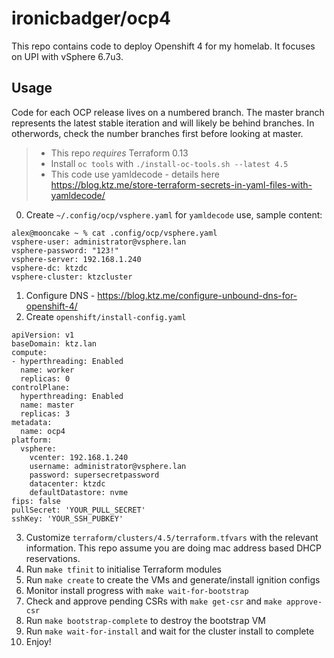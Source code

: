 # ironicbadger/ocp4

This repo contains code to deploy Openshift 4 for my homelab. It focuses on UPI with vSphere 6.7u3. 

## Usage

Code for each OCP release lives on a numbered branch. The master branch represents the latest stable iteration and will likely be behind branches. In otherwords, check the number branches first before looking at master.

> * This repo *requires* Terraform 0.13
> * Install `oc tools` with `./install-oc-tools.sh --latest 4.5`
> * This code use yamldecode - details here https://blog.ktz.me/store-terraform-secrets-in-yaml-files-with-yamldecode/

0. Create `~/.config/ocp/vsphere.yaml` for `yamldecode` use, sample content:

```
alex@mooncake ~ % cat .config/ocp/vsphere.yaml
vsphere-user: administrator@vsphere.lan
vsphere-password: "123!"
vsphere-server: 192.168.1.240
vsphere-dc: ktzdc
vsphere-cluster: ktzcluster
```

1. Configure DNS - https://blog.ktz.me/configure-unbound-dns-for-openshift-4/
2. Create `openshift/install-config.yaml`

```
apiVersion: v1
baseDomain: ktz.lan
compute:
- hyperthreading: Enabled
  name: worker
  replicas: 0
controlPlane:
  hyperthreading: Enabled
  name: master
  replicas: 3
metadata:
  name: ocp4
platform:
  vsphere:
    vcenter: 192.168.1.240
    username: administrator@vsphere.lan
    password: supersecretpassword
    datacenter: ktzdc
    defaultDatastore: nvme
fips: false 
pullSecret: 'YOUR_PULL_SECRET'
sshKey: 'YOUR_SSH_PUBKEY'
```

3. Customize `terraform/clusters/4.5/terraform.tfvars` with the relevant information. This repo assume you are doing mac address based DHCP reservations.
4. Run `make tfinit` to initialise Terraform modules
5. Run `make create` to create the VMs and generate/install ignition configs
6. Monitor install progress with `make wait-for-bootstrap`
7. Check and approve pending CSRs with `make get-csr` and `make approve-csr`
8. Run `make bootstrap-complete` to destroy the bootstrap VM
9. Run `make wait-for-install` and wait for the cluster install to complete
10. Enjoy!
